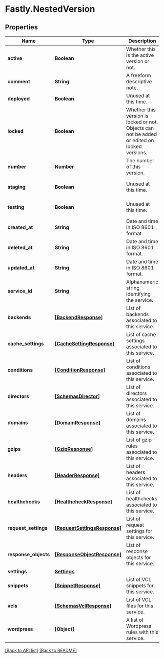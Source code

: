 # Fastly.NestedVersion

## Properties

Name | Type | Description | Notes
------------ | ------------- | ------------- | -------------
**active** | **Boolean** | Whether this is the active version or not. | [optional] [default to false]
**comment** | **String** | A freeform descriptive note. | [optional] 
**deployed** | **Boolean** | Unused at this time. | [optional] 
**locked** | **Boolean** | Whether this version is locked or not. Objects can not be added or edited on locked versions. | [optional] [default to false]
**number** | **Number** | The number of this version. | [optional] [readonly] 
**staging** | **Boolean** | Unused at this time. | [optional] [default to false]
**testing** | **Boolean** | Unused at this time. | [optional] [default to false]
**created_at** | **String** | Date and time in ISO 8601 format. | [optional] [readonly] 
**deleted_at** | **String** | Date and time in ISO 8601 format. | [optional] [readonly] 
**updated_at** | **String** | Date and time in ISO 8601 format. | [optional] [readonly] 
**service_id** | **String** | Alphanumeric string identifying the service. | [optional] [readonly] 
**backends** | [**[BackendResponse]**](BackendResponse.md) | List of backends associated to this service. | [optional] 
**cache_settings** | [**[CacheSettingResponse]**](CacheSettingResponse.md) | List of cache settings associated to this service. | [optional] 
**conditions** | [**[ConditionResponse]**](ConditionResponse.md) | List of conditions associated to this service. | [optional] 
**directors** | [**[SchemasDirector]**](SchemasDirector.md) | List of directors associated to this service. | [optional] 
**domains** | [**[DomainResponse]**](DomainResponse.md) | List of domains associated to this service. | [optional] 
**gzips** | [**[GzipResponse]**](GzipResponse.md) | List of gzip rules associated to this service. | [optional] 
**headers** | [**[HeaderResponse]**](HeaderResponse.md) | List of headers associated to this service. | [optional] 
**healthchecks** | [**[HealthcheckResponse]**](HealthcheckResponse.md) | List of healthchecks associated to this service. | [optional] 
**request_settings** | [**[RequestSettingsResponse]**](RequestSettingsResponse.md) | List of request settings for this service. | [optional] 
**response_objects** | [**[ResponseObjectResponse]**](ResponseObjectResponse.md) | List of response objects for this service. | [optional] 
**settings** | [**Settings**](Settings.md) |  | [optional] 
**snippets** | [**[SnippetResponse]**](SnippetResponse.md) | List of VCL snippets for this service. | [optional] 
**vcls** | [**[SchemasVclResponse]**](SchemasVclResponse.md) | List of VCL files for this service. | [optional] 
**wordpress** | **[Object]** | A list of Wordpress rules with this service. | [optional] 



[[Back to API list]](../../README.md#endpoints) [[Back to README]](../../README.md)
